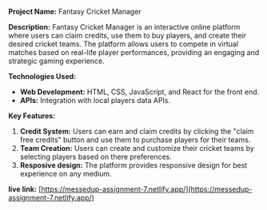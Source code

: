 **Project Name:** Fantasy Cricket Manager

**Description:** Fantasy Cricket Manager is an interactive online platform where users can claim credits, use them to buy players, and create their desired cricket teams. The platform allows users to compete in virtual matches based on real-life player performances, providing an engaging and strategic gaming experience.

**Technologies Used:**
- **Web Development:** HTML, CSS, JavaScript, and React for the front end.
- **APIs:** Integration with local players data APIs.

**Key Features:**
1. **Credit System:** Users can earn and claim credits by clicking the "claim free credits" button and use them to purchase players for their teams.
2. **Team Creation:** Users can create and customize their cricket teams by selecting players based on there preferences.
3. **Resposive design:** The platform provides responsive design for best experience on any medium.

**live link:** [https://messedup-assignment-7.netlify.app/](https://messedup-assignment-7.netlify.app/)